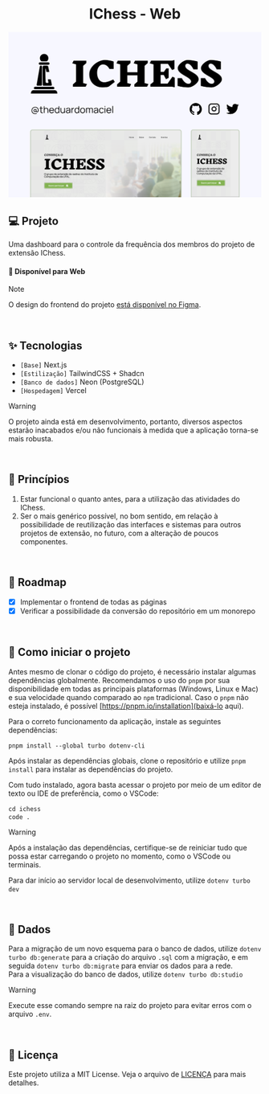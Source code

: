 <h1 align="center">
    IChess - Web
</h1>

<picture>
  <source media="(prefers-color-scheme: dark)" srcset="/.github/cover.png">
  <source media="(prefers-color-scheme: light)" srcset="/.github/cover_light.png">
    <img alt="Main project cover" src="/.github/cover_light.png">
</picture>

<br />

## 💻 Projeto

Uma dashboard para o controle da frequência dos membros do projeto de extensão IChess.

#### 🧭 Disponível para Web

> [!NOTE]
> O design do frontend do projeto [está disponível no Figma](https://www.figma.com/file/DKXZoEFnCNbtVV6XGPXGv0/Design?type=design&node-id=0:1&mode=design&t=Fkxlh0xGwJ7xfDvd-1).

<br />

## ✨ Tecnologias

- `[Base]` Next.js
- `[Estilização]` TailwindCSS + Shadcn
- `[Banco de dados]` Neon (PostgreSQL)
- `[Hospedagem]` Vercel

> [!WARNING]
> O projeto ainda está em desenvolvimento, portanto, diversos aspectos estarão inacabados e/ou não funcionais à medida que a aplicação torna-se mais robusta.

<br />

## 🧠 Princípios

1.  Estar funcional o quanto antes, para a utilização das atividades do IChess.
2.  Ser o mais genérico possível, no bom sentido, em relação à possibilidade de reutilização das interfaces e sistemas para outros projetos de extensão, no futuro, com a alteração de poucos componentes.

<br />

## 🚧 Roadmap

- [x] Implementar o frontend de todas as páginas
- [x] Verificar a possibilidade da conversão do repositório em um monorepo

<br />

## 👣 Como iniciar o projeto

Antes mesmo de clonar o código do projeto, é necessário instalar algumas dependências globalmente. Recomendamos o uso do `pnpm` por sua disponibilidade em todas as principais plataformas (Windows, Linux e Mac) e sua velocidade quando comparado ao `npm` tradicional.
Caso o `pnpm` não esteja instalado, é possível [https://pnpm.io/installation](baixá-lo aqui).

Para o correto funcionamento da aplicação, instale as seguintes dependências:

```
pnpm install --global turbo dotenv-cli
```

Após instalar as dependências globais, clone o repositório e utilize `pnpm install` para instalar as dependências do projeto.

Com tudo instalado, agora basta acessar o projeto por meio de um editor de texto ou IDE de preferência, como o VSCode:

```
cd ichess
code .
```

> [!WARNING]
> Após a instalação das dependências, certifique-se de reiniciar tudo que possa estar carregando o projeto no momento, como o VSCode ou terminais.

Para dar início ao servidor local de desenvolvimento, utilize `dotenv turbo dev`

<br />

## 🎲 Dados

Para a migração de um novo esquema para o banco de dados, utilize `dotenv turbo db:generate` para a criação do arquivo `.sql` com a migração, e em seguida `dotenv turbo db:migrate` para enviar os dados para a rede.  
Para a visualização do banco de dados, utilize `dotenv turbo db:studio`

> [!WARNING]
> Execute esse comando sempre na raiz do projeto para evitar erros com o arquivo `.env`.

<br />

## 📝 Licença

Este projeto utiliza a MIT License. Veja o arquivo de [LICENÇA](LICENSE) para mais detalhes.

